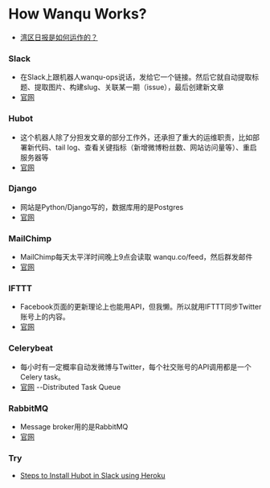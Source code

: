 # How Wanqu Works?
- [湾区日报是如何运作的？](http://weibo.com/p/1001593846350310617958)

### Slack
- 在Slack上跟机器人wanqu-ops说话，发给它一个链接。然后它就自动提取标题、提取图片、构建slug、关联某一期（issue），最后创建新文章
- [官网](https://slack.com/)

### Hubot
- 这个机器人除了分担发文章的部分工作外，还承担了重大的运维职责，比如部署新代码、tail log、查看关键指标（新增微博粉丝数、网站访问量等）、重启服务器等
- [官网](https://hubot.github.com/)

### Django
- 网站是Python/Django写的，数据库用的是Postgres
- [官网](https://www.djangoproject.com/)

### MailChimp
- MailChimp每天太平洋时间晚上9点会读取 wanqu.co/feed，然后群发邮件
- [官网](http://mailchimp.com/)

### IFTTT
- Facebook页面的更新理论上也能用API，但我懒。所以就用IFTTT同步Twitter账号上的内容。
- [官网](https://ifttt.com/)

### Celerybeat
- 每小时有一定概率自动发微博与Twitter，每个社交账号的API调用都是一个Celery task。
- [官网](http://celery.readthedocs.org/en/latest/) --Distributed Task Queue

### RabbitMQ
- Message broker用的是RabbitMQ
- [官网](https://www.rabbitmq.com/)

### Try
- [Steps to Install Hubot in Slack using Heroku](https://gist.github.com/trey/9690729)
